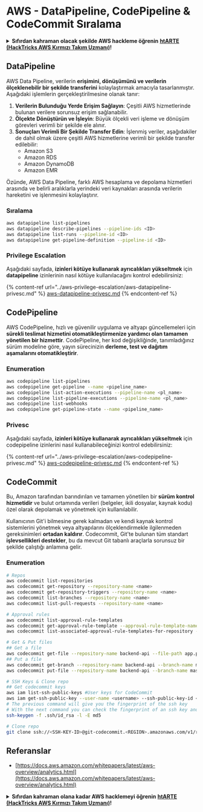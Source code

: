 # AWS - DataPipeline, CodePipeline & CodeCommit Sıralama

<details>

<summary><strong>Sıfırdan kahraman olacak şekilde AWS hackleme öğrenin</strong> <a href="https://training.hacktricks.xyz/courses/arte"><strong>htARTE (HackTricks AWS Kırmızı Takım Uzmanı)</strong></a><strong>!</strong></summary>

HackTricks'i desteklemenin diğer yolları:

* **Şirketinizi HackTricks'te reklamını görmek istiyorsanız** veya **HackTricks'i PDF olarak indirmek istiyorsanız** [**ABONELİK PLANLARI**]'na(https://github.com/sponsors/carlospolop) göz atın!
* [**Resmi PEASS & HackTricks ürünlerini alın**](https://peass.creator-spring.com)
* [**PEASS Ailesi'ni**](https://opensea.io/collection/the-peass-family) keşfedin, özel [**NFT'lerimiz**](https://opensea.io/collection/the-peass-family) koleksiyonumuzu
* **Katılın** 💬 [**Discord grubuna**](https://discord.gg/hRep4RUj7f) veya [**telegram grubuna**](https://t.me/peass) veya bizi **Twitter** 🐦 [**@hacktricks\_live**](https://twitter.com/hacktricks\_live)** takip edin.**
* **Hacking püf noktalarınızı paylaşarak PR'lar göndererek** [**HackTricks**](https://github.com/carlospolop/hacktricks) ve [**HackTricks Cloud**](https://github.com/carlospolop/hacktricks-cloud) github depolarına.

</details>

## DataPipeline

AWS Data Pipeline, verilerin **erişimini, dönüşümünü ve verilerin ölçeklenebilir bir şekilde transferini** kolaylaştırmak amacıyla tasarlanmıştır. Aşağıdaki işlemlerin gerçekleştirilmesine olanak tanır:

1. **Verilerin Bulunduğu Yerde Erişim Sağlayın**: Çeşitli AWS hizmetlerinde bulunan verilere sorunsuz erişim sağlanabilir.
2. **Ölçekte Dönüştürün ve İşleyin**: Büyük ölçekli veri işleme ve dönüşüm görevleri verimli bir şekilde ele alınır.
3. **Sonuçları Verimli Bir Şekilde Transfer Edin**: İşlenmiş veriler, aşağıdakiler de dahil olmak üzere çeşitli AWS hizmetlerine verimli bir şekilde transfer edilebilir:
   * Amazon S3
   * Amazon RDS
   * Amazon DynamoDB
   * Amazon EMR

Özünde, AWS Data Pipeline, farklı AWS hesaplama ve depolama hizmetleri arasında ve belirli aralıklarla yerindeki veri kaynakları arasında verilerin hareketini ve işlenmesini kolaylaştırır.

### Sıralama
```bash
aws datapipeline list-pipelines
aws datapipeline describe-pipelines --pipeline-ids <ID>
aws datapipeline list-runs --pipeline-id <ID>
aws datapipeline get-pipeline-definition --pipeline-id <ID>
```
### Privilege Escalation

Aşağıdaki sayfada, **izinleri kötüye kullanarak ayrıcalıkları yükseltmek** için **datapipeline** izinlerinin nasıl kötüye kullanılacağını kontrol edebilirsiniz:

{% content-ref url="../aws-privilege-escalation/aws-datapipeline-privesc.md" %}
[aws-datapipeline-privesc.md](../aws-privilege-escalation/aws-datapipeline-privesc.md)
{% endcontent-ref %}

## CodePipeline

AWS CodePipeline, hızlı ve güvenilir uygulama ve altyapı güncellemeleri için **sürekli teslimat hizmetini otomatikleştirmenize yardımcı olan tamamen yönetilen bir hizmettir**. CodePipeline, her kod değişikliğinde, tanımladığınız sürüm modeline göre, yayın sürecinizin **derleme, test ve dağıtım aşamalarını otomatikleştirir**.

### Enumeration
```bash
aws codepipeline list-pipelines
aws codepipeline get-pipeline --name <pipeline_name>
aws codepipeline list-action-executions --pipeline-name <pl_name>
aws codepipeline list-pipeline-executions --pipeline-name <pl_name>
aws codepipeline list-webhooks
aws codepipeline get-pipeline-state --name <pipeline_name>
```
### Privesc

Aşağıdaki sayfada, **izinleri kötüye kullanarak ayrıcalıkları yükseltmek** için codepipeline izinlerini nasıl kullanabileceğinizi kontrol edebilirsiniz:

{% content-ref url="../aws-privilege-escalation/aws-codepipeline-privesc.md" %}
[aws-codepipeline-privesc.md](../aws-privilege-escalation/aws-codepipeline-privesc.md)
{% endcontent-ref %}

## CodeCommit

Bu, Amazon tarafından barındırılan ve tamamen yönetilen bir **sürüm kontrol hizmetidir** ve bulut ortamında verileri (belgeler, ikili dosyalar, kaynak kodu) özel olarak depolamak ve yönetmek için kullanılabilir.

Kullanıcının Git'i bilmesine gerek kalmadan ve kendi kaynak kontrol sistemlerini yönetmek veya altyapılarını ölçeklendirmekle ilgilenmeden gereksinimleri **ortadan kaldırır**. Codecommit, Git'te bulunan tüm standart **işlevsellikleri destekler**, bu da mevcut Git tabanlı araçlarla sorunsuz bir şekilde çalıştığı anlamına gelir.

### Enumeration
```bash
# Repos
aws codecommit list-repositories
aws codecommit get-repository --repository-name <name>
aws codecommit get-repository-triggers --repository-name <name>
aws codecommit list-branches --repository-name <name>
aws codecommit list-pull-requests --repository-name <name>

# Approval rules
aws codecommit list-approval-rule-templates
aws codecommit get-approval-rule-template --approval-rule-template-name <name>
aws codecommit list-associated-approval-rule-templates-for-repository --repository-name <name>

# Get & Put files
## Get a file
aws codecommit get-file --repository-name backend-api --file-path app.py
## Put a file
aws codecommit get-branch --repository-name backend-api --branch-name master
aws codecommit put-file --repository-name backend-api --branch-name master --file-content fileb://./app.py --file-path app.py --parent-commit-id <commit-id>

# SSH Keys & Clone repo
## Get codecommit keys
aws iam list-ssh-public-keys #User keys for CodeCommit
aws iam get-ssh-public-key --user-name <username> --ssh-public-key-id <id> --encoding SSH #Get public key with metadata
# The previous command will give you the fingerprint of the ssh key
# With the next command you can check the fingerprint of an ssh key and compare them
ssh-keygen -f .ssh/id_rsa -l -E md5

# Clone repo
git clone ssh://<SSH-KEY-ID>@git-codecommit.<REGION>.amazonaws.com/v1/repos/<repo-name>
```
## Referanslar

* [https://docs.aws.amazon.com/whitepapers/latest/aws-overview/analytics.html](https://docs.aws.amazon.com/whitepapers/latest/aws-overview/analytics.html)

<details>

<summary><strong>Sıfırdan kahraman olana kadar AWS hacklemeyi öğrenin</strong> <a href="https://training.hacktricks.xyz/courses/arte"><strong>htARTE (HackTricks AWS Kırmızı Takım Uzmanı)</strong></a><strong>!</strong></summary>

HackTricks'ı desteklemenin diğer yolları:

* **Şirketinizi HackTricks'te reklamını görmek istiyorsanız** veya **HackTricks'i PDF olarak indirmek istiyorsanız** [**ABONELİK PLANLARI**](https://github.com/sponsors/carlospolop)'na göz atın!
* [**Resmi PEASS & HackTricks ürünlerini**](https://peass.creator-spring.com) edinin
* [**The PEASS Ailesi'ni**](https://opensea.io/collection/the-peass-family) keşfedin, özel [**NFT'lerimiz**](https://opensea.io/collection/the-peass-family) koleksiyonumuz
* **💬 [**Discord grubuna**](https://discord.gg/hRep4RUj7f) veya [**telegram grubuna**](https://t.me/peass) **katılın veya** bizi **Twitter** 🐦 [**@hacktricks\_live**](https://twitter.com/hacktricks\_live)**'da takip edin.**
* **Hacking püf noktalarınızı göndererek HackTricks ve HackTricks Cloud** github depolarına PR'lar göndererek **paylaşın.**

</details>
